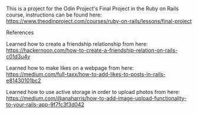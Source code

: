 This is a project for the Odin Project's Final Project in the Ruby on Rails course,
instructions can be found here: https://www.theodinproject.com/courses/ruby-on-rails/lessons/final-project


References

Learned how to create a friendship relationship from here:
https://hackernoon.com/how-to-create-a-friendship-relation-on-rails-c01d3u4v

Learned how to make likes on a webpage from here: 
https://medium.com/full-taxx/how-to-add-likes-to-posts-in-rails-e81430101bc2

Learned how to use active storage in order to upload photos from here:
https://medium.com/@anaharris/how-to-add-image-upload-functionality-to-your-rails-app-9f7fc3f3d042